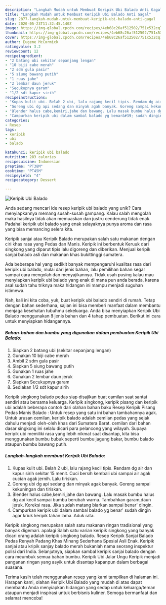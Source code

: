 ```yaml
---
description: "Langkah Mudah untuk Membuat Keripik Ubi Balado Anti Gagal"
title: "Langkah Mudah untuk Membuat Keripik Ubi Balado Anti Gagal"
slug: 2877-langkah-mudah-untuk-membuat-keripik-ubi-balado-anti-gagal
date: 2020-05-23T11:32:45.140Z
image: https://img-global.cpcdn.com/recipes/4eb68c26af512502/751x532cq70/keripik-ubi-balado-foto-resep-utama.jpg
thumbnail: https://img-global.cpcdn.com/recipes/4eb68c26af512502/751x532cq70/keripik-ubi-balado-foto-resep-utama.jpg
cover: https://img-global.cpcdn.com/recipes/4eb68c26af512502/751x532cq70/keripik-ubi-balado-foto-resep-utama.jpg
author: Eugene McCormick
ratingvalue: 3.2
reviewcount: 12
recipeingredient:
- "2 batang ubi sekitar sepanjang lengan"
- "10 biji cabe merah"
- "2 sdm gula pasir"
- "5 siung bawang putih"
- "1 ruas jahe"
- "2 lembar daun jeruk"
- "Secukupnya garam"
- "1/2 sdt kapur sirih"
recipeinstructions:
- "Kupas kulit ubi. Belah 2 ubi, lalu rajang kecil tipis. Rendam dg air dan kapur sirih sekitar 15 menit. Cuci bersih kembali ubi sampai air agak cucian agak jernih. Lalu tiriskan."
- "Goreng ubi dg api sedang dan minyak agak banyak. Goreng sampai kekuningan dan tiriskan."
- "Blender halus cabe,kemiri,jahe dan bawang. Lalu masak bumbu halus dg api kecil sampai bumbu berubah warna. Tambahkan garam,daun jeruk. Koreksi rasa. Jika sudah matang biarkan sampai benar&#39; dingin."
- "Campurkan keripik ubi dalam sambal balado yg benar&#39; sudah dingin agar kriuk keripik tahan lama. Aduk rata."
categories:
- Resep
tags:
- keripik
- ubi
- balado

katakunci: keripik ubi balado 
nutrition: 283 calories
recipecuisine: Indonesian
preptime: "PT38M"
cooktime: "PT45M"
recipeyield: "4"
recipecategory: Dessert

---
```



![Keripik Ubi Balado](https://img-global.cpcdn.com/recipes/4eb68c26af512502/751x532cq70/keripik-ubi-balado-foto-resep-utama.jpg)

Anda sedang mencari ide resep keripik ubi balado yang unik? Cara menyiapkannya memang susah-susah gampang. Kalau salah mengolah maka hasilnya tidak akan memuaskan dan justru cenderung tidak enak. Padahal keripik ubi balado yang enak selayaknya punya aroma dan rasa yang bisa memancing selera kita.

Keripik sanjai atau Keripik Balado merupakan salah satu makanan dengan ciri khas rasa yang Pedas dan Manis. Keripik ini berbentuk Keruuk dari singkong yang diparut tipis lalu digoreng dan diberikan. Menjual keripik sanjai balado asli dan makanan khas bukittinggi sumatera.

Ada beberapa hal yang sedikit banyak mempengaruhi kualitas rasa dari keripik ubi balado, mulai dari jenis bahan, lalu pemilihan bahan segar sampai cara mengolah dan menyajikannya. Tidak usah pusing kalau mau menyiapkan keripik ubi balado yang enak di mana pun anda berada, karena asal sudah tahu triknya maka hidangan ini mampu menjadi suguhan istimewa.


Nah, kali ini kita coba, yuk, buat keripik ubi balado sendiri di rumah. Tetap dengan bahan sederhana, sajian ini bisa memberi manfaat dalam membantu menjaga kesehatan tubuhmu sekeluarga. Anda bisa menyiapkan Keripik Ubi Balado menggunakan 8 jenis bahan dan 4 tahap pembuatan. Berikut ini cara untuk menyiapkan hidangannya.

<!--inarticleads1-->

##### Bahan-bahan dan bumbu yang digunakan dalam pembuatan Keripik Ubi Balado:

1. Siapkan 2 batang ubi (sekitar sepanjang lengan)
1. Gunakan 10 biji cabe merah
1. Ambil 2 sdm gula pasir
1. Siapkan 5 siung bawang putih
1. Gunakan 1 ruas jahe
1. Gunakan 2 lembar daun jeruk
1. Siapkan Secukupnya garam
1. Sediakan 1/2 sdt kapur sirih


Keripik singkong balado pedas siap disajikan buat camilan saat santai sendiri atau bersama keluarga. Keripik singkong, keripik pisang dan keripik ubi adalah beberapa contoh dari olahan bahan baku Resep Keripik Pisang Pedas Manis Balado : Untuk resep yang satu ini bahan tambahannya agak. Untuk urusan cemilan, keripik balado adalah cemilan pedas yang sejak dahulu menjadi oleh-oleh khas dari Sumatera Barat. cemilan dari bahan dasar singkong ini selalu dicari para pelancong yang wilayah. Supaya keripik ubi memiliki rasa yang lebih nikmat saat disantap, kita bisa menggunakan bumbu bubuk seperti bumbu jagung bakar, bumbu balado ataupun bumbu bawang putih. 

<!--inarticleads2-->

##### Langkah-langkah membuat Keripik Ubi Balado:

1. Kupas kulit ubi. Belah 2 ubi, lalu rajang kecil tipis. Rendam dg air dan kapur sirih sekitar 15 menit. Cuci bersih kembali ubi sampai air agak cucian agak jernih. Lalu tiriskan.
1. Goreng ubi dg api sedang dan minyak agak banyak. Goreng sampai kekuningan dan tiriskan.
1. Blender halus cabe,kemiri,jahe dan bawang. Lalu masak bumbu halus dg api kecil sampai bumbu berubah warna. Tambahkan garam,daun jeruk. Koreksi rasa. Jika sudah matang biarkan sampai benar&#39; dingin.
1. Campurkan keripik ubi dalam sambal balado yg benar&#39; sudah dingin agar kriuk keripik tahan lama. Aduk rata.


Keripik singkong merupakan salah satu makanan ringan tradisional yang banyak digemari. apalagi Salah satu varian keripik singkong yang banyak dicari orang adalah keripik singkong balado. Resep Keripik Sanjai Balado Pedas Renyah Padang Khas Minang Sederhana Spesial Asli Enak. Keripik sanjai atau kripik sanjay balado merah bukanlah nama seorang inspektur polisi dari India. Selanjutnya, siapkan sambal keripik sanjai balado dengan cara meumbuk semua bahan bumbu. Keripik Ubi Jalar Ungu Keripik menjadi panganan ringan yang asyik untuk disantap kapanpun dalam berbagai suasana. 

Terima kasih telah menggunakan resep yang kami tampilkan di halaman ini. Harapan kami, olahan Keripik Ubi Balado yang mudah di atas dapat membantu Anda menyiapkan hidangan yang sedap untuk keluarga/teman ataupun menjadi inspirasi untuk berbisnis kuliner. Semoga bermanfaat dan selamat mencoba!
